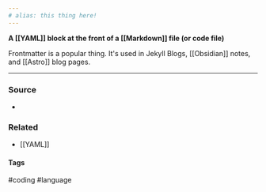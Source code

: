 ```yaml
---
# alias: this thing here!
---
```

**A [[YAML]] block at the front of a [[Markdown]] file (or code file)**

Frontmatter is a popular thing. It's used in Jekyll Blogs, [[Obsidian]] notes, and [[Astro]] blog pages.

---
### Source
- 

### Related
- [[YAML]]

#### Tags
#coding #language 